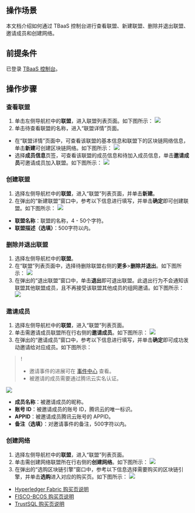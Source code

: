## 操作场景
本文档介绍如何通过 TBaaS 控制台进行查看联盟、新建联盟、删除并退出联盟、邀请成员和创建网络。

## 前提条件
已登录 [TBaaS 控制台](https://console.cloud.tencent.com/tbaas)。

## 操作步骤

### 查看联盟
1. 单击左侧导航栏中的**联盟**，进入联盟列表页面。如下图所示：
![](https://main.qcloudimg.com/raw/ee5e963dc0e5733aa910078ad7cb5813.jpg)
2. 单击待查看联盟的名称，进入“联盟详情”页面。
 - 在“联盟详情”页面中，可查看该联盟的基本信息和联盟下的区块链网络信息，单击**新建**可创建区块链网络。如下图所示：
![](https://main.qcloudimg.com/raw/d48a1a9fbdc3555560f74b4967b6fdd4.png)
 - 选择**成员信息**页签，可查看该联盟的成员信息和待加入成员信息，单击**邀请成员**可邀请成员加入联盟。如下图所示：
![](https://main.qcloudimg.com/raw/b9febac67e0bdf46bbf1a2efba20d38f.png)

### 创建联盟
1. 选择左侧导航栏中的**联盟**，进入“联盟”列表页面，并单击**新建**。
2. 在弹出的“新建联盟”窗口中，参考以下信息进行填写，并单击**确定**即可创建联盟。如下图所示：
![](https://main.qcloudimg.com/raw/6ae0f245fd27f87fbc69582bc0f636f0.png)
 - **联盟名称**：联盟的名称，4 - 50个字符。
 - **联盟描述（选填）**：500字符以内。


### 删除并退出联盟
1. 选择左侧导航栏中的**联盟**。
2. 在“联盟”列表页面中，选择待删除联盟右侧的**更多**>**删除并退出**。如下图所示：
![](https://main.qcloudimg.com/raw/a90122417d3957c1bf9b17b0ae78fc45.png)
3. 在弹出的“退出联盟”窗口中，单击**退出**即可退出联盟。此退出行为不会通知该联盟其他联盟成员，且不再接受该联盟其他成员的组网邀请。如下图所示：
![](https://main.qcloudimg.com/raw/a41ccd5598823de3f0457b672618bbbd.png)






### 邀请成员
1. 选择左侧导航栏中的**联盟**，进入“联盟”列表页面。
2. 单击需邀请成员联盟所在行右侧的**邀请成员**。如下图所示：
![](https://main.qcloudimg.com/raw/1dfabf6d68fa1b810861fe27746687cd.png)
3. 在弹出的“邀请成员”窗口中，参考以下信息进行填写，并单击**确定**即可成功发动邀请给对应成员。如下图所示：
>!
>- 邀请事件的进展可在 [事件中心](https://console.cloud.tencent.com/tbaas/event) 查看。
>- 被邀请的成员需要通过腾讯云实名认证。
>
![](https://main.qcloudimg.com/raw/d11dc1b45ba2c5b59f60a44a8ba2ead3.png)
 - **成员名称**：被邀请成员的昵称。
 - **账号 ID**：被邀请成员的账号 ID，腾讯云的唯一标识。
 - **APPID**：被邀请成员腾讯云账号的 APPID。
 - **备注（选填）**：对邀请事件的备注，500字符以内。


### 创建网络
1. 选择左侧导航栏中的**联盟**，进入“联盟”列表页面。
2. 单击需创建网络联盟所在行右侧的**创建网络**。如下图所示：
![](https://main.qcloudimg.com/raw/9ed7347eb08ed9a3e007d90d986f5a53.png)
3. 在弹出的“选购区块链引擎”窗口中，参考以下信息选择需要购买的区块链引擎，并单击**选购**进入对应的购买页。如下图所示：
![](https://main.qcloudimg.com/raw/22cf33049dbe73e4ded3b8f641e84cfc.png)
 - [Hyperledger Fabric 购买页说明](https://cloud.tencent.com/document/product/663/38262)
 - [FISCO-BCOS 购买页说明](https://cloud.tencent.com/document/product/663/38266)
 - [TrustSQL 购买页说明](https://cloud.tencent.com/document/product/663/38271)
 
